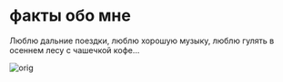 # факты обо мне
Люблю дальние поездки,
люблю хорошую музыку,
люблю гулять в осеннем лесу с чашечкой кофе...

![orig](https://github.com/user-attachments/assets/cd3557f4-05eb-4172-9dd8-61e008b17ad7)
